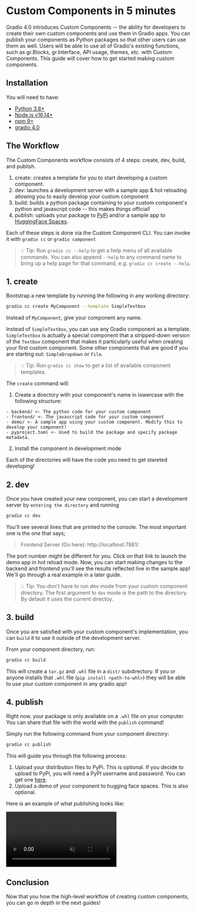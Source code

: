 # Custom Components in 5 minutes

Gradio 4.0 introduces Custom Components -- the ability for developers to create their own custom components and use them in Gradio apps.
You can publish your components as Python packages so that other users can use them as well.
Users will be able to use all of Gradio's existing functions, such as gr.Blocks, gr.Interface, API usage, themes, etc. with Custom Components.
This guide will cover how to get started making custom components.

## Installation

You will need to have:

* [Python 3.8+](https://www.python.org/downloads/)
* [Node.js v16.14+](https://nodejs.dev/en/download/package-manager/)
* [npm 9+](https://docs.npmjs.com/downloading-and-installing-node-js-and-npm)
* [gradio 4.0](https://pypi.org/project/gradio/)

## The Workflow

The Custom Components workflow consists of 4 steps: create, dev, build, and publish.

1. create: creates a template for you to start developing a custom component.
2. dev: launches a development server with a sample app & hot reloading allowing you to easily develop your custom component
3. build: builds a python package containing to your custom component's python and javascript code -- this makes things official!
4. publish: uploads your package to [PyPi](https://pypi.org/) and/or a sample app to [HuggingFace Spaces](https://hf.co/spaces).

Each of these steps is done via the Custom Component CLI. You can invoke it with `gradio cc` or `gradio component`

> 💡 Tip: Run `gradio cc --help` to get a help menu of all available commands. You can also append `--help` to any command name to bring up a help page for that command, e.g. `gradio cc create --help`.

## 1. create

Bootstrap a new template by running the following in any working directory:

```bash
gradio cc create MyComponent --template SimpleTextbox
```

Instead of `MyComponent`, give your component any name.

Instead of `SimpleTextbox`, you can use any Gradio component as a template.
`SimpleTextbox` is actually a special component that a stripped-down version of the `Textbox` component that makes it particularly useful when creating your first custom component.
Some other components that are good if you are starting out: `SimpleDropdown` or `File`.

> 💡 Tip: Run `gradio cc show` to get a list of available component templates.

The `create` command will:

1. Create a directory with your component's name in lowercase with the following structure:
```
- backend/ <- The python code for your custom component
- frontend/ <- The javascript code for your custom component
- demo/ <- A sample app using your custom component. Modify this to develop your component!
- pyproject.toml <- Used to build the package and specify package metadata.
```

2. Install the component in development mode

Each of the directories will have the code you need to get stareted developing!

## 2. dev

Once you have created your new component, you can start a development server by `entering the directory` and running

```bash
gradio cc dev
```

You'll see several lines that are printed to the console.
The most important one is the one that says;

> Frontend Server (Go here): http://localhost:7861/

The port number might be different for you.
Click on that link to launch the demo app in hot reload mode.
Now, you can start making changes to the backend and frontend you'll see the results reflected live in the sample app!
We'll go through a real example in a later guide.

> 💡 Tip: You don't have to run dev mode from your custom component directory. The first argument to `dev` mode is the path to the directory. By default it uses the current directoy.

## 3. build

Once you are satisfied with your custom component's implementation, you can `build` it to use it outside of the development server.

From your component directory, run:

```bash
gradio cc build
```

This will create a `tar.gz` and `.whl` file in a `dist/` subdirectory.
If you or anyone installs that `.whl` file (`pip install <path-to-whl>`) they will be able to use your custom component in any gradio app!

## 4. publish

Right now, your package is only available on a `.whl` file on your computer.
You can share that file with the world with the `publish` command!

Simply run the following command from your component directory:

```bash
gradio cc publish
```

This will guide you through the following process:

1. Upload your distribution files to PyPi. This is optional. If you decide to upload to PyPi, you will need a PyPI username and password. You can get one [here](https://pypi.org/account/register/).
2. Upload a demo of your component to hugging face spaces. This is also optional.


Here is an example of what publishing looks like:

<video autoplay muted loop>
  <source src="https://gradio-builds.s3.amazonaws.com/assets/text_with_attachments_publish.mov" type="video/mp4" />
</video>


## Conclusion

Now that you how the high-level workflow of creating custom components, you can go in depth in the next guides!

